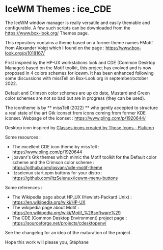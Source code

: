 # IceWM Themes : ice_CDE

The IceWM window manager is really versatile and easily themable and configurable. A few such scripts can be downloaded from the https://www.box-look.org/ Themes page.

This repository contains a theme based on a former theme names FMotif from Alexander Voigt which I found on the page : https://www.box-look.org/p/1018167/

First inspired by the HP-UX workstations look and CDE (Common Desktop Manager) based on the Motif toolkit, this project has evolved and is now proposed in 4 colors schemes for icewm. It has been enhanced following some discussions with missTell on Box-Look.org in september/october 2022.

Default and Crimson color schemes are up do date, Mustard and Green color schemes are not so bad but are in progress (they can be used).

The icontheme is by ** missTell (2022) ** who gently accepted to structure a real state of the art Gtk iconset from icons coming from former KDE iconset.
Webpage of the iconset : https://www.pling.com/p/1920644/

Desktop icon inspired by <a href="https://www.flaticon.com/free-icons/glasses" title="glasses icons">Glasses icons created by Those Icons - Flaticon</a>

Some resources :
* The excellent CDE icon theme by missTell : https://www.pling.com/p/1920644
* josvanr's Gtk themes which mimic the Motif toolkit for the Default color scheme and the Crimson color scheme :
https://github.com/josvanr/cde-motif-theme
* Itzselenux start.xpm buttons for your distro : https://github.com/ItzSelenux/icewm-menu-buttons

Some references :
* The Wikipedia page about HP_UX (Hewlett-Packard Unix) : https://en.wikipedia.org/wiki/HP-UX
* The wikipedia page about Motif : https://en.wikipedia.org/wiki/Motif_%28software%29
* The CDE (Common Desktop Environment) project page : https://sourceforge.net/projects/cdesktopenv/

See the changelog for an idea of the maturation of the project.

Hope this work will please you,
Stéphane
